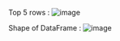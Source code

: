 Top 5 rows : 
![image](https://github.com/Amitkumar7734/Petavue_Assignment/assets/89931588/d6e1f65c-cce3-4063-92cc-648ad845b5d9)

Shape of DataFrame :
![image](https://github.com/Amitkumar7734/Petavue_Assignment/assets/89931588/e73aa41b-fd3d-4e03-8985-6640c4ef894d)
